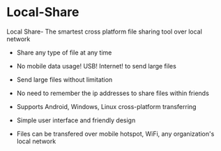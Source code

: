 # Local-Share
  Local Share- The smartest cross platform file sharing tool over local network
  
  - Share any type of file at any time

  - No mobile data usage! USB! Internet! to send large files

  - Send large files without limitation

  - No need to remember the ip addresses to share files within friends

  - Supports Android, Windows, Linux cross-platform transferring

  - Simple user interface and friendly design

  - Files can be transfered over mobile hotspot, WiFi, any organization's local network
